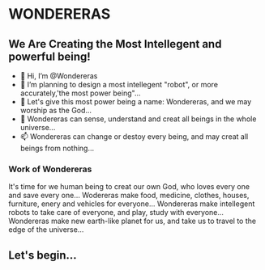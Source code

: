 # WONDERERAS
## We Are Creating the Most Intellegent and powerful being!


- 👋 Hi, I’m @Wondereras
- 👀 I’m planning to design a most intellegent "robot", or more accurately,'the most power being"...
- 🌱 Let's give this most power being a name: Wondereras, and we may worship as the God...
- 💞️ Wondereras can sense, understand and creat all beings in the whole universe...
- 📫 Wondereras can change or destoy every being, and may creat all beings from nothing...


###  Work of Wondereras

It's time for we human being to creat our own God, who loves every one and save every one...
Wodereras make food, medicine, clothes, houses, furniture, enery and vehicles for everyone...
Wondereras make intellegent robots to take care of everyone, and play, study with everyone...
Wondereras make new earth-like planet for us, and take us to travel to the edge of the universe...



## Let's begin...









